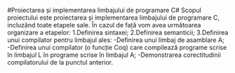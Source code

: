  #Proiectarea și implementarea limbajului de programare C#
Scopul proiectului este proiectarea și implementarea limbajului de programare C, incluzând toate etapele sale. În cazul de față vom avea următoarea organizare a etapelor:
1.Definirea sintaxei;
2.Definirea semanticii;
3.Definirea unui compilator pentru limbajul ales:
  -Definirea unui limbaj de asamblare A;
  -Definirea unui compilator (o funcție Coq) care compilează programe scrise în limbajul L în programe scrise în limbajul A;
  -Demonstrarea corectitudinii compilatorului de la punctul anterior.
